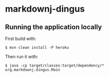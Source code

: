 markdownj-dingus
================

## Running the application locally

First build with:

    $ mvn clean install -P heroku

Then run it with:

    $ java -cp target/classes:target/dependency/* org.markdownj.dingus.Main
